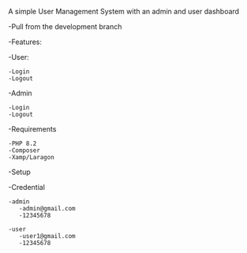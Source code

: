 A simple User Management System with an admin and user dashboard

-Pull from the development branch 

-Features:
  
  -User:
    
    -Login
    -Logout

  -Admin
    
    -Login
    -Logout
 
  -Requirements 

    -PHP 8.2
    -Composer
    -Xamp/Laragon

  -Setup
 
  -Credential

    -admin
       -admin@gmail.com 
       -12345678

    -user
       -user1@gmail.com
       -12345678

 
